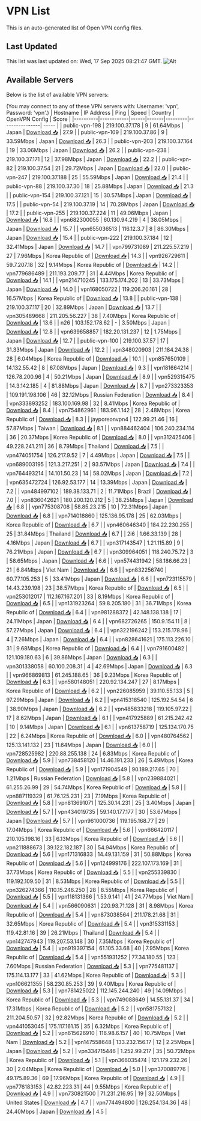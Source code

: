 # VPN List

This is an auto-generated list of Open VPN config files.

## Last Updated

This list was last updated on: Wed, 17 Sep 2025 08:21:47 GMT.
![Alt](https://repobeats.axiom.co/api/embed/186b98318ef1479477931607c1ad7d823f12451f.svg "Repobeats analytics image")

## Available Servers

Below is the list of available VPN servers:

(You may connect to any of these VPN servers with: Username: 'vpn', Password: 'vpn'.)
| Hostname | IP Address | Ping | Speed | Country | OpenVPN Config | Score |
|----------|------------|------|-------|---------|----------------| ----- |
| public-vpn-198 | 219.100.37.178 | 9 | 61.64Mbps | Japan | [Download 📥](./configs/server_0_JP.ovpn) | 27.9 |
| public-vpn-109 | 219.100.37.86 | 9 | 33.59Mbps | Japan | [Download 📥](./configs/server_1_JP.ovpn) | 26.3 |
| public-vpn-203 | 219.100.37.164 | 19 | 33.06Mbps | Japan | [Download 📥](./configs/server_2_JP.ovpn) | 26.2 |
| public-vpn-238 | 219.100.37.171 | 12 | 37.98Mbps | Japan | [Download 📥](./configs/server_3_JP.ovpn) | 22.2 |
| public-vpn-82 | 219.100.37.54 | 21 | 29.72Mbps | Japan | [Download 📥](./configs/server_4_JP.ovpn) | 22.0 |
| public-vpn-247 | 219.100.37.188 | 25 | 55.59Mbps | Japan | [Download 📥](./configs/server_5_JP.ovpn) | 21.4 |
| public-vpn-88 | 219.100.37.30 | 18 | 25.88Mbps | Japan | [Download 📥](./configs/server_6_JP.ovpn) | 21.3 |
| public-vpn-154 | 219.100.37.121 | 15 | 30.57Mbps | Japan | [Download 📥](./configs/server_7_JP.ovpn) | 17.5 |
| public-vpn-54 | 219.100.37.19 | 14 | 70.28Mbps | Japan | [Download 📥](./configs/server_8_JP.ovpn) | 17.2 |
| public-vpn-255 | 219.100.37.224 | 11 | 49.06Mbps | Japan | [Download 📥](./configs/server_9_JP.ovpn) | 16.8 |
| vpn682300055 | 60.130.94.219 | 4 | 38.05Mbps | Japan | [Download 📥](./configs/server_10_JP.ovpn) | 15.7 |
| vpn655036513 | 116.12.3.7 | 8 | 86.30Mbps | Japan | [Download 📥](./configs/server_11_JP.ovpn) | 15.4 |
| public-vpn-222 | 219.100.37.184 | 12 | 32.41Mbps | Japan | [Download 📥](./configs/server_12_JP.ovpn) | 14.7 |
| vpn799731089 | 211.225.57.219 | 27 | 7.96Mbps | Korea Republic of | [Download 📥](./configs/server_13_KR.ovpn) | 14.3 |
| vpn926729611 | 59.7.207.18 | 32 | 9.14Mbps | Korea Republic of | [Download 📥](./configs/server_14_KR.ovpn) | 14.2 |
| vpn779686489 | 211.193.209.77 | 31 | 4.44Mbps | Korea Republic of | [Download 📥](./configs/server_15_KR.ovpn) | 14.1 |
| vpn214710245 | 133.175.174.202 | 13 | 33.73Mbps | Japan | [Download 📥](./configs/server_16_JP.ovpn) | 14.0 |
| vpn168050722 | 119.206.20.161 | 28 | 16.57Mbps | Korea Republic of | [Download 📥](./configs/server_17_KR.ovpn) | 13.8 |
| public-vpn-138 | 219.100.37.117 | 20 | 32.89Mbps | Japan | [Download 📥](./configs/server_18_JP.ovpn) | 13.7 |
| vpn305489668 | 211.205.56.227 | 38 | 7.40Mbps | Korea Republic of | [Download 📥](./configs/server_19_KR.ovpn) | 13.6 |
| n26 | 103.152.178.62 | - | 3.50Mbps | Japan | [Download 📥](./configs/server_20_JP.ovpn) | 12.8 |
| vpn639658857 | 182.20.131.237 | 12 | 1.75Mbps | Japan | [Download 📥](./configs/server_21_JP.ovpn) | 12.7 |
| public-vpn-100 | 219.100.37.57 | 17 | 31.33Mbps | Japan | [Download 📥](./configs/server_22_JP.ovpn) | 12.2 |
| vpn348020903 | 211.184.24.38 | 28 | 6.04Mbps | Korea Republic of | [Download 📥](./configs/server_23_KR.ovpn) | 10.1 |
| vpn857650109 | 14.132.55.42 | 8 | 67.08Mbps | Japan | [Download 📥](./configs/server_24_JP.ovpn) | 9.3 |
| vpn181664214 | 126.78.200.96 | 4 | 50.21Mbps | Japan | [Download 📥](./configs/server_25_JP.ovpn) | 8.9 |
| vpn529315475 | 14.3.142.185 | 4 | 81.88Mbps | Japan | [Download 📥](./configs/server_26_JP.ovpn) | 8.7 |
| vpn273323353 | 109.191.198.106 | 46 | 32.12Mbps | Russian Federation | [Download 📥](./configs/server_27_RU.ovpn) | 8.4 |
| vpn333893252 | 183.100.169.98 | 32 | 8.41Mbps | Korea Republic of | [Download 📥](./configs/server_28_KR.ovpn) | 8.4 |
| vpn754862961 | 183.96.1.142 | 28 | 2.48Mbps | Korea Republic of | [Download 📥](./configs/server_29_KR.ovpn) | 8.3 |
| jayporeonvpn4 | 122.99.21.46 | 16 | 57.87Mbps | Taiwan | [Download 📥](./configs/server_30_TW.ovpn) | 8.1 |
| vpn884462404 | 106.240.234.114 | 36 | 20.37Mbps | Korea Republic of | [Download 📥](./configs/server_31_KR.ovpn) | 8.0 |
| vpn312425406 | 49.228.241.211 | 36 | 8.79Mbps | Thailand | [Download 📥](./configs/server_32_TH.ovpn) | 7.5 |
| vpn474051754 | 126.217.9.52 | 7 | 4.49Mbps | Japan | [Download 📥](./configs/server_33_JP.ovpn) | 7.5 |
| vpn689003195 | 121.3.217.251 | 2 | 93.57Mbps | Japan | [Download 📥](./configs/server_34_JP.ovpn) | 7.4 |
| vpn764493214 | 14.101.50.23 | 14 | 58.02Mbps | Japan | [Download 📥](./configs/server_35_JP.ovpn) | 7.2 |
| vpn635472724 | 126.92.53.177 | 14 | 13.39Mbps | Japan | [Download 📥](./configs/server_36_JP.ovpn) | 7.2 |
| vpn484997102 | 189.38.133.71 | 2 | 11.71Mbps | Brazil | [Download 📥](./configs/server_37_BR.ovpn) | 7.0 |
| vpn836042621 | 180.200.120.212 | 5 | 38.25Mbps | Japan | [Download 📥](./configs/server_38_JP.ovpn) | 6.8 |
| vpn775308708 | 58.85.23.215 | 10 | 72.31Mbps | Japan | [Download 📥](./configs/server_39_JP.ovpn) | 6.8 |
| vpn714018860 | 125.136.95.178 | 25 | 62.03Mbps | Korea Republic of | [Download 📥](./configs/server_40_KR.ovpn) | 6.7 |
| vpn460646340 | 184.22.230.255 | 25 | 31.84Mbps | Thailand | [Download 📥](./configs/server_41_TH.ovpn) | 6.7 |
| 2i6 | 1.66.33.139 | 28 | 4.16Mbps | Japan | [Download 📥](./configs/server_42_JP.ovpn) | 6.7 |
| vpn317143547 | 1.21.115.89 | 9 | 76.21Mbps | Japan | [Download 📥](./configs/server_43_JP.ovpn) | 6.7 |
| vpn309964051 | 118.240.75.72 | 3 | 58.65Mbps | Japan | [Download 📥](./configs/server_44_JP.ovpn) | 6.6 |
| vpn574431942 | 58.186.66.23 | 21 | 6.84Mbps | Viet Nam | [Download 📥](./configs/server_45_VN.ovpn) | 6.6 |
| vpn832256740 | 60.77.105.253 | 5 | 33.41Mbps | Japan | [Download 📥](./configs/server_46_JP.ovpn) | 6.6 |
| vpn723115579 | 14.43.239.198 | 23 | 38.57Mbps | Korea Republic of | [Download 📥](./configs/server_47_KR.ovpn) | 6.5 |
| vpn253012017 | 112.167.167.201 | 33 | 8.19Mbps | Korea Republic of | [Download 📥](./configs/server_48_KR.ovpn) | 6.5 |
| vpn131923264 | 59.8.205.180 | 31 | 36.71Mbps | Korea Republic of | [Download 📥](./configs/server_49_KR.ovpn) | 6.4 |
| vpn981288372 | 42.148.138.138 | 17 | 24.11Mbps | Japan | [Download 📥](./configs/server_50_JP.ovpn) | 6.4 |
| vpn682726265 | 150.9.154.11 | 8 | 57.27Mbps | Japan | [Download 📥](./configs/server_51_JP.ovpn) | 6.4 |
| vpn322196242 | 153.215.178.96 | 4 | 7.26Mbps | Japan | [Download 📥](./configs/server_52_JP.ovpn) | 6.4 |
| vpn828641621 | 175.113.226.10 | 31 | 9.68Mbps | Korea Republic of | [Download 📥](./configs/server_53_KR.ovpn) | 6.4 |
| vpn791600482 | 121.109.180.63 | 6 | 39.86Mbps | Japan | [Download 📥](./configs/server_54_JP.ovpn) | 6.3 |
| vpn301338058 | 60.100.208.31 | 4 | 42.69Mbps | Japan | [Download 📥](./configs/server_55_JP.ovpn) | 6.3 |
| vpn966869813 | 61.245.188.65 | 36 | 9.23Mbps | Korea Republic of | [Download 📥](./configs/server_56_KR.ovpn) | 6.3 |
| vpn580148051 | 220.92.134.247 | 27 | 8.17Mbps | Korea Republic of | [Download 📥](./configs/server_57_KR.ovpn) | 6.2 |
| vpn226085959 | 39.110.55.133 | 5 | 97.29Mbps | Japan | [Download 📥](./configs/server_58_JP.ovpn) | 6.2 |
| vpn415318540 | 125.192.54.54 | 6 | 38.90Mbps | Japan | [Download 📥](./configs/server_59_JP.ovpn) | 6.2 |
| vpn485833218 | 119.105.97.22 | 17 | 8.62Mbps | Japan | [Download 📥](./configs/server_60_JP.ovpn) | 6.1 |
| vpn417925889 | 61.215.242.42 | 10 | 9.14Mbps | Japan | [Download 📥](./configs/server_61_JP.ovpn) | 6.1 |
| vpn613758719 | 125.134.170.75 | 22 | 6.24Mbps | Korea Republic of | [Download 📥](./configs/server_62_KR.ovpn) | 6.0 |
| vpn480764562 | 125.13.141.132 | 23 | 11.64Mbps | Japan | [Download 📥](./configs/server_63_JP.ovpn) | 6.0 |
| vpn728525982 | 220.88.255.138 | 24 | 6.83Mbps | Korea Republic of | [Download 📥](./configs/server_64_KR.ovpn) | 5.9 |
| vpn738458120 | 14.46.191.233 | 26 | 5.49Mbps | Korea Republic of | [Download 📥](./configs/server_65_KR.ovpn) | 5.9 |
| vpn171904549 | 90.189.217.65 | 70 | 1.21Mbps | Russian Federation | [Download 📥](./configs/server_66_RU.ovpn) | 5.8 |
| vpn239884021 | 61.255.26.99 | 29 | 54.74Mbps | Korea Republic of | [Download 📥](./configs/server_67_KR.ovpn) | 5.8 |
| vpn887119329 | 61.76.125.231 | 23 | 7.19Mbps | Korea Republic of | [Download 📥](./configs/server_68_KR.ovpn) | 5.8 |
| vpn813691071 | 125.30.14.231 | 25 | 3.40Mbps | Japan | [Download 📥](./configs/server_69_JP.ovpn) | 5.7 |
| vpn434019735 | 59.140.177.177 | 30 | 53.67Mbps | Japan | [Download 📥](./configs/server_70_JP.ovpn) | 5.7 |
| vpn961000736 | 119.195.168.77 | 29 | 17.04Mbps | Korea Republic of | [Download 📥](./configs/server_71_KR.ovpn) | 5.6 |
| vpn666420117 | 210.105.198.16 | 33 | 6.13Mbps | Korea Republic of | [Download 📥](./configs/server_72_KR.ovpn) | 5.6 |
| vpn211888673 | 39.122.182.187 | 30 | 54.94Mbps | Korea Republic of | [Download 📥](./configs/server_73_KR.ovpn) | 5.6 |
| vpn171316833 | 14.49.131.159 | 31 | 50.88Mbps | Korea Republic of | [Download 📥](./configs/server_74_KR.ovpn) | 5.6 |
| vpn124999176 | 222.107.173.169 | 31 | 37.73Mbps | Korea Republic of | [Download 📥](./configs/server_75_KR.ovpn) | 5.5 |
| vpn255339830 | 119.192.109.50 | 31 | 8.53Mbps | Korea Republic of | [Download 📥](./configs/server_76_KR.ovpn) | 5.5 |
| vpn326274366 | 110.15.246.250 | 28 | 8.55Mbps | Korea Republic of | [Download 📥](./configs/server_77_KR.ovpn) | 5.5 |
| vpn118131366 | 1.53.9.141 | 41 | 24.77Mbps | Viet Nam | [Download 📥](./configs/server_78_VN.ovpn) | 5.4 |
| vpn566090631 | 220.93.71.128 | 31 | 8.98Mbps | Korea Republic of | [Download 📥](./configs/server_79_KR.ovpn) | 5.4 |
| vpn873038564 | 211.178.21.68 | 31 | 32.65Mbps | Korea Republic of | [Download 📥](./configs/server_80_KR.ovpn) | 5.4 |
| vpn315331153 | 119.42.81.16 | 39 | 26.21Mbps | Thailand | [Download 📥](./configs/server_81_TH.ovpn) | 5.4 |
| vpn142747943 | 119.207.53.148 | 30 | 7.35Mbps | Korea Republic of | [Download 📥](./configs/server_82_KR.ovpn) | 5.4 |
| vpn919397154 | 61.105.33.68 | 40 | 7.95Mbps | Korea Republic of | [Download 📥](./configs/server_83_KR.ovpn) | 5.4 |
| vpn551931252 | 77.34.180.55 | 123 | 7.60Mbps | Russian Federation | [Download 📥](./configs/server_84_RU.ovpn) | 5.3 |
| vpn775481137 | 175.114.13.177 | 33 | 41.62Mbps | Korea Republic of | [Download 📥](./configs/server_85_KR.ovpn) | 5.3 |
| vpn106621355 | 58.230.85.253 | 39 | 9.40Mbps | Korea Republic of | [Download 📥](./configs/server_86_KR.ovpn) | 5.3 |
| vpn781425022 | 112.145.244.240 | 49 | 14.09Mbps | Korea Republic of | [Download 📥](./configs/server_87_KR.ovpn) | 5.3 |
| vpn749088649 | 14.55.131.37 | 34 | 17.31Mbps | Korea Republic of | [Download 📥](./configs/server_88_KR.ovpn) | 5.2 |
| vpn581757132 | 211.204.50.57 | 32 | 92.82Mbps | Korea Republic of | [Download 📥](./configs/server_89_KR.ovpn) | 5.2 |
| vpn441053045 | 175.117.161.15 | 35 | 6.32Mbps | Korea Republic of | [Download 📥](./configs/server_90_KR.ovpn) | 5.2 |
| vpn615626910 | 116.98.6.157 | 40 | 10.75Mbps | Viet Nam | [Download 📥](./configs/server_91_VN.ovpn) | 5.2 |
| vpn147558648 | 133.232.156.17 | 12 | 2.25Mbps | Japan | [Download 📥](./configs/server_92_JP.ovpn) | 5.2 |
| vpn334715446 | 1.252.99.217 | 35 | 50.72Mbps | Korea Republic of | [Download 📥](./configs/server_93_KR.ovpn) | 5.1 |
| vpn366035474 | 121.179.232.26 | 30 | 2.04Mbps | Korea Republic of | [Download 📥](./configs/server_94_KR.ovpn) | 5.0 |
| vpn370089776 | 49.175.89.36 | 69 | 17.96Mbps | Korea Republic of | [Download 📥](./configs/server_95_KR.ovpn) | 4.9 |
| vpn776183153 | 42.82.223.31 | 44 | 9.55Mbps | Korea Republic of | [Download 📥](./configs/server_96_KR.ovpn) | 4.9 |
| vpn730821500 | 71.231.216.95 | 19 | 32.50Mbps | United States | [Download 📥](./configs/server_97_US.ovpn) | 4.7 |
| vpn774494800 | 126.254.134.36 | 48 | 24.40Mbps | Japan | [Download 📥](./configs/server_98_JP.ovpn) | 4.5 |
